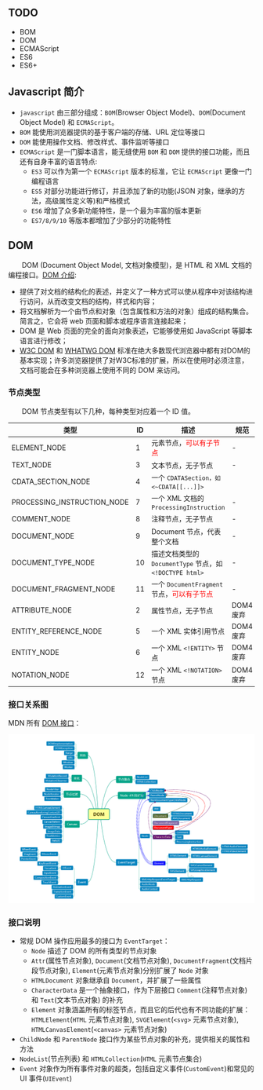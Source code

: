 ## TODO

+ BOM
+ DOM
+ ECMAScript
+ ES6
+ ES6+


## Javascript 简介

+ `javascript` 由三部分组成：`BOM`(Browser Object Model)、`DOM`(Document Object Model) 和 `ECMAScript`。
+ `BOM` 能使用浏览器提供的基于客户端的存储、URL 定位等接口
+ `DOM` 能使用操作文档、修改样式、事件监听等接口
+ `ECMAScript` 是一门脚本语言，能无缝使用 `BOM` 和 `DOM` 提供的接口功能，而且还有自身丰富的语言特点:
  + `ES3` 可以作为第一个 `ECMAScript` 版本的标准，它让 `ECMAScript` 更像一门编程语言
  + `ES5` 对部分功能进行修订，并且添加了新的功能(JSON 对象，继承的方法，高级属性定义等)和严格模式
  + `ES6` 增加了众多新功能特性，是一个最为丰富的版本更新
  + `ES7/8/9/10` 等版本都增加了少部分的功能特性

## DOM

&emsp;&emsp;DOM (Document Object Model, 文档对象模型)，是 HTML 和 XML 文档的编程接口。[DOM 介绍](https://developer.mozilla.org/zh-CN/docs/Web/API/Document_Object_Model/Introduction):

+ 提供了对文档的结构化的表述，并定义了一种方式可以使从程序中对该结构进行访问，从而改变文档的结构，样式和内容；
+ 将文档解析为一个由节点和对象（包含属性和方法的对象）组成的结构集合。简言之，它会将 web 页面和脚本或程序语言连接起来；
+ DOM 是 Web 页面的完全的面向对象表述，它能够使用如 JavaScript 等脚本语言进行修改；
+ [W3C DOM](https://www.w3.org/DOM/) 和 [WHATWG DOM](https://dom.spec.whatwg.org/) 标准在绝大多数现代浏览器中都有对DOM的基本实现；许多浏览器提供了对W3C标准的扩展，所以在使用时必须注意，文档可能会在多种浏览器上使用不同的 DOM 来访问。


### 节点类型

&emsp;&emsp;DOM 节点类型有以下几种，每种类型对应着一个 ID 值。

类型|ID|描述|规范
-|-|-|-
ELEMENT_NODE|1|元素节点，<font color="red">可以有子节点</font>|-
TEXT_NODE|3|文本节点，无子节点|-
CDATA_SECTION_NODE|4|一个 `CDATASection，如` `<~CDATA[[...]]>`
PROCESSING_INSTRUCTION_NODE|7|一个 XML 文档的 `ProcessingInstruction`|-
COMMENT_NODE|8|注释节点，无子节点|-
DOCUMENT_NODE|9|Document 节点，代表整个文档|-
DOCUMENT_TYPE_NODE|10|描述文档类型的 `DocumentType` 节点，如 `<!DOCTYPE html>`|-
DOCUMENT_FRAGMENT_NODE|11|一个 `DocumentFragment` 节点，<font color="red">可以有子节点</font>|-
ATTRIBUTE_NODE|2|属性节点，无子节点|DOM4 废弃
ENTITY_REFERENCE_NODE|5|一个 XML 实体引用节点|DOM4 废弃
ENTITY_NODE|6|一个 XML `<!ENTITY>` 节点|DOM4 废弃
NOTATION_NODE|12|一个 XML `<!NOTATION>` 节点|DOM4 废弃



### 接口关系图

MDN 所有 [DOM 接口](https://developer.mozilla.org/zh-CN/docs/Web/API/Document_Object_Model)：

![DOM 关系](./imgs/dom_01.png)



### 接口说明

+ 常规 DOM 操作应用最多的接口为 `EventTarget`：
  + `Node` 描述了 DOM 的所有类型的节点对象
  + `Attr`(属性节点对象), `Document`(文档节点对象), `DocumentFragment`(文档片段节点对象), `Element`(元素节点对象)分别扩展了 `Node` 对象
  + `HTMLDocument` 对象继承自 `Document`，并扩展了一些属性
  + `CharacterData` 是一个抽象接口，作为下层接口 `Comment`(注释节点对象) 和 `Text`(文本节点对象) 的补充
  + `Element` 对象涵盖所有的标签节点，而且它的后代也有不同功能的扩展：`HTMLElement`(`HTML` 元素节点对象), `SVGElement`(`<svg>` 元素节点对象), `HTMLCanvasElement`(`<canvas>` 元素节点对象)
+ `ChildNode` 和 `ParentNode` 接口作为某些节点对象的补充，提供相关的属性和方法
+ `NodeList`(节点列表) 和 `HTMLCollection`(`HTML` 元素节点集合)
+ `Event` 对象作为所有事件对象的超类，包括自定义事件(`CustomEvent`)和常见的 UI 事件(`UIEvent`)